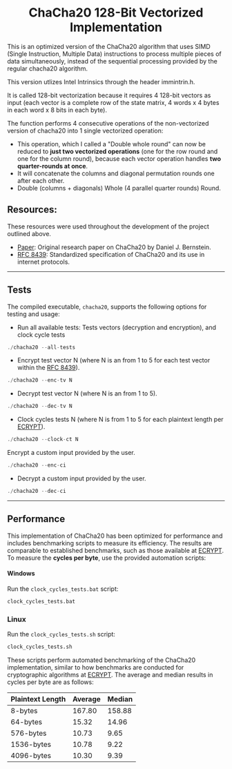 <h1 align="center">ChaCha20 128-Bit Vectorized Implementation</h1>


This is an optimized version of the ChaCha20 algorithm that uses SIMD (Single Instruction, Multiple Data) instructions to process multiple pieces of data simultaneously, instead of the sequential processing provided by the regular chacha20 algorithm.

This version utlizes Intel Intrinsics through the header immintrin.h.

It is called 128-bit vectorization because it requires 4 128-bit vectors as input (each vector is a complete row of the state matrix, 4 words x 4 bytes in each word x 8 bits in each byte).

The function performs 4 consecutive operations of the non-vectorized version of chacha20 into 1 single vectorized operation:

- This operation, which I called a "Double whole round" can now be reduced to **just two vectorized operations** (one for the row round and one for the column round), because each vector operation handles **two quarter-rounds at once**.
- It will concatenate the columns and diagonal permutation rounds one after each other.
- Double (columns + diagonals) Whole (4 parallel quarter rounds) Round.

<h2>Resources:</h2>

These resources were used throughout the development of the project outlined above.

- [Paper](https://eprint.iacr.org/2013/759.pdf): Original research paper on ChaCha20 by Daniel J. Bernstein.
- [RFC 8439](https://www.rfc-editor.org/rfc/rfc8439#section-2.1.1): Standardized specification of ChaCha20 and its use in internet protocols.

---

## Tests

The compiled executable, `chacha20`, supports the following options for testing and usage:

- Run all available tests: Tests vectors (decryption and encryption), and clock cycle tests
```c
./chacha20 --all-tests
````
- Encrypt test vector N (where N is an from 1 to 5 for each test vector within the [RFC 8439](https://www.rfc-editor.org/rfc/rfc8439#section-2.1.1)).
```c
./chacha20 --enc-tv N
```
- Decrypt test vector N (where N is an from 1 to 5).
```c
./chacha20 --dec-tv N
```
- Clock cycles tests N (where N is from 1 to 5 for each plaintext length per [ECRYPT](https://bench.cr.yp.to/results-stream/amd64-panther.html)).
```c
./chacha20 --clock-ct N
```
Encrypt a custom input provided by the user.
```c
./chacha20 --enc-ci
```
- Decrypt a custom input provided by the user.
```c
./chacha20 --dec-ci
```

---

## Performance

This implementation of ChaCha20 has been optimized for performance and includes benchmarking scripts to measure its efficiency. The results are comparable to established benchmarks, such as those available at [ECRYPT](https://bench.cr.yp.to/results-stream/amd64-panther.html).
To measure the **cycles per byte**, use the provided automation scripts:

#### Windows
Run the `clock_cycles_tests.bat` script:
```bash
clock_cycles_tests.bat
```

### Linux
Run the `clock_cycles_tests.sh` script:
```bash
clock_cycles_tests.sh
```
These scripts perform automated benchmarking of the ChaCha20 implementation, similar to how benchmarks are conducted for cryptographic algorithms at [ECRYPT](https://bench.cr.yp.to/results-stream/amd64-panther.html). The average and median results in cycles per byte are as follows:

| Plaintext Length | Average | Median |
|------------------|---------|--------|
| 8-bytes         | 167.80   | 158.88 |
| 64-bytes        | 15.32    | 14.96  |
| 576-bytes       | 10.73   | 9.65  |
| 1536-bytes      | 10.78   | 9.22   |
| 4096-bytes      | 10.30   | 9.39  |
